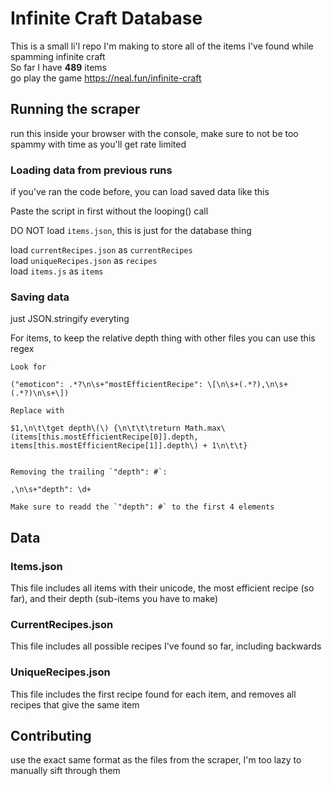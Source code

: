# Infinite Craft Database

This is a small li'l repo I'm making to store all of the items I've found while spamming infinite craft  
So far I have **489** items    
go play the game https://neal.fun/infinite-craft  
   
## Running the scraper
  
run this inside your browser with the console, make sure to not be too spammy with time as you'll get rate limited  

### Loading data from previous runs  
  
if you've ran the code before, you can load saved data like this  
  
Paste the script in first without the looping() call  
  
DO NOT load `items.json`, this is just for the database thing  
  
load `currentRecipes.json` as `currentRecipes`  
load `uniqueRecipes.json` as `recipes`  
load `items.js` as `items`  
  
### Saving data 
  
just JSON.stringify everyting  
  
For items, to keep the relative depth thing with other files you can use this regex  
```
Look for

("emoticon": .*?\n\s+"mostEfficientRecipe": \[\n\s+(.*?),\n\s+(.*?)\n\s+\])

Replace with

$1,\n\t\tget depth\(\) {\n\t\t\treturn Math.max\(items[this.mostEfficientRecipe[0]].depth, items[this.mostEfficientRecipe[1]].depth\) + 1\n\t\t}


Removing the trailing `"depth": #`:

,\n\s+"depth": \d+

Make sure to readd the `"depth": #` to the first 4 elements

```

  
## Data
  
### Items.json
  
This file includes all items with their unicode, the most efficient recipe (so far), and their depth (sub-items you have to make)  
  
### CurrentRecipes.json
  
This file includes all possible recipes I've found so far, including backwards  
  
### UniqueRecipes.json
  
This file includes the first recipe found for each item, and removes all recipes that give the same item  
  
## Contributing
    
use the exact same format as the files from the scraper, I'm too lazy to manually sift through them  
  
